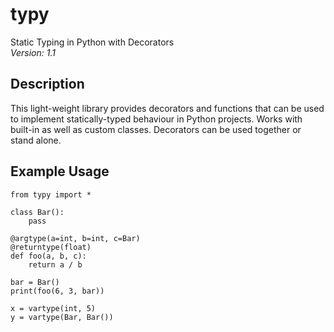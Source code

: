 # typy
Static Typing in Python with Decorators  
*Version: 1.1*

## Description
This light-weight library provides decorators and functions that can be used to implement statically-typed behaviour in Python projects. Works with built-in as well as custom classes. Decorators can be used together or stand alone.

## Example Usage
```
from typy import *

class Bar():
	pass

@argtype(a=int, b=int, c=Bar)
@returntype(float)
def foo(a, b, c):
	return a / b

bar = Bar()
print(foo(6, 3, bar))

x = vartype(int, 5)
y = vartype(Bar, Bar())
```